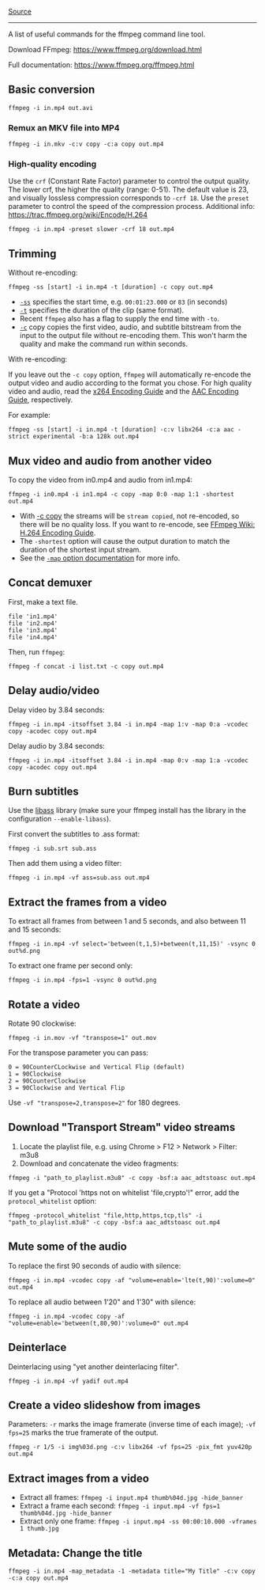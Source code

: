 [Source](https://gist.github.com/steven2358/ba153c642fe2bb1e47485962df07c730)

---

A list of useful commands for the ffmpeg command line tool.

Download FFmpeg: https://www.ffmpeg.org/download.html

Full documentation: https://www.ffmpeg.org/ffmpeg.html

## Basic conversion

````
ffmpeg -i in.mp4 out.avi
````

### Remux an MKV file into MP4

````
ffmpeg -i in.mkv -c:v copy -c:a copy out.mp4
````

### High-quality encoding

Use the `crf` (Constant Rate Factor) parameter to control the output quality. The lower crf, the higher the quality (range: 0-51). The default value is 23, and visually lossless compression corresponds to `-crf 18`. Use the `preset` parameter to control the speed of the compression process. Additional info: https://trac.ffmpeg.org/wiki/Encode/H.264

````
ffmpeg -i in.mp4 -preset slower -crf 18 out.mp4
````

## Trimming

Without re-encoding:
````
ffmpeg -ss [start] -i in.mp4 -t [duration] -c copy out.mp4
````
- [`-ss`](http://ffmpeg.org/ffmpeg-all.html#Main-options) specifies the start time, e.g. `00:01:23.000` or `83` (in seconds)
- [`-t`](http://ffmpeg.org/ffmpeg-all.html#Main-options) specifies the duration of the clip (same format).
- Recent `ffmpeg` also has a flag to supply the end time with `-to`.
- [`-c`](http://ffmpeg.org/ffmpeg-all.html#Main-options) copy copies the first video, audio, and subtitle bitstream from the input to the output file without re-encoding them. This won't harm the quality and make the command run within seconds.

With re-encoding:

If you leave out the `-c copy` option, `ffmpeg` will automatically re-encode the output video and audio according to the format you chose. For high quality video and audio, read the [x264 Encoding Guide](https://ffmpeg.org/trac/ffmpeg/wiki/x264EncodingGuide) and the [AAC Encoding Guide](http://ffmpeg.org/trac/ffmpeg/wiki/AACEncodingGuide), respectively.

For example:
````
ffmpeg -ss [start] -i in.mp4 -t [duration] -c:v libx264 -c:a aac -strict experimental -b:a 128k out.mp4
````

## Mux video and audio from another video

To copy the video from in0.mp4 and audio from in1.mp4:
````
ffmpeg -i in0.mp4 -i in1.mp4 -c copy -map 0:0 -map 1:1 -shortest out.mp4
````
- With [-c copy](http://ffmpeg.org/ffmpeg.html#Stream-copy) the streams will be `stream copied`, not re-encoded, so there will be no quality loss. If you want to re-encode, see [FFmpeg Wiki: H.264 Encoding Guide](https://trac.ffmpeg.org/wiki/Encode/H.264).
- The `-shortest` option will cause the output duration to match the duration of the shortest input stream.
- See the [`-map` option documentation](http://ffmpeg.org/ffmpeg.html#Advanced-options) for more info.


## Concat demuxer

First, make a text file.
````
file 'in1.mp4'
file 'in2.mp4'
file 'in3.mp4'
file 'in4.mp4'
````
Then, run `ffmpeg`:
````
ffmpeg -f concat -i list.txt -c copy out.mp4
````

## Delay audio/video

Delay video by 3.84 seconds:
````
ffmpeg -i in.mp4 -itsoffset 3.84 -i in.mp4 -map 1:v -map 0:a -vcodec copy -acodec copy out.mp4
````
Delay audio by 3.84 seconds:
````
ffmpeg -i in.mp4 -itsoffset 3.84 -i in.mp4 -map 0:v -map 1:a -vcodec copy -acodec copy out.mp4
````

## Burn subtitles

Use the [libass](http://ffmpeg.org/ffmpeg.html#ass) library (make sure your ffmpeg install has the library in the configuration `--enable-libass`).

First convert the subtitles to .ass format:
````
ffmpeg -i sub.srt sub.ass
````
Then add them using a video filter:

````
ffmpeg -i in.mp4 -vf ass=sub.ass out.mp4
````

## Extract the frames from a video

To extract all frames from between 1 and 5 seconds, and also between 11 and 15 seconds:

````
ffmpeg -i in.mp4 -vf select='between(t,1,5)+between(t,11,15)' -vsync 0 out%d.png
````

To extract one frame per second only:

````
ffmpeg -i in.mp4 -fps=1 -vsync 0 out%d.png
````

## Rotate a video

Rotate 90 clockwise:

````
ffmpeg -i in.mov -vf "transpose=1" out.mov
````

For the transpose parameter you can pass:

````
0 = 90CounterCLockwise and Vertical Flip (default)
1 = 90Clockwise
2 = 90CounterClockwise
3 = 90Clockwise and Vertical Flip
````

Use `-vf "transpose=2,transpose=2"` for 180 degrees.

## Download "Transport Stream" video streams

1. Locate the playlist file, e.g. using Chrome > F12 > Network > Filter: m3u8
2. Download and concatenate the video fragments:

````
ffmpeg -i "path_to_playlist.m3u8" -c copy -bsf:a aac_adtstoasc out.mp4
````

If you get a "Protocol 'https not on whitelist 'file,crypto'!" error, add the `protocol_whitelist` option:

````
ffmpeg -protocol_whitelist "file,http,https,tcp,tls" -i "path_to_playlist.m3u8" -c copy -bsf:a aac_adtstoasc out.mp4
````

## Mute some of the audio

To replace the first 90 seconds of audio with silence:

````
ffmpeg -i in.mp4 -vcodec copy -af "volume=enable='lte(t,90)':volume=0" out.mp4
````

To replace all audio between 1'20" and 1'30" with silence:

````
ffmpeg -i in.mp4 -vcodec copy -af "volume=enable='between(t,80,90)':volume=0" out.mp4
````

## Deinterlace

Deinterlacing using "yet another deinterlacing filter".

````
ffmpeg -i in.mp4 -vf yadif out.mp4
````

## Create a video slideshow from images

Parameters: `-r` marks the image framerate (inverse time of each image); `-vf fps=25` marks the true framerate of the output.

````
ffmpeg -r 1/5 -i img%03d.png -c:v libx264 -vf fps=25 -pix_fmt yuv420p out.mp4
````

## Extract images from a video

- Extract all frames: `ffmpeg -i input.mp4 thumb%04d.jpg -hide_banner`
- Extract a frame each second: `ffmpeg -i input.mp4 -vf fps=1 thumb%04d.jpg -hide_banner`
- Extract only one frame: `ffmpeg -i input.mp4 -ss 00:00:10.000 -vframes 1 thumb.jpg`

## Metadata: Change the title

````
ffmpeg -i in.mp4 -map_metadata -1 -metadata title="My Title" -c:v copy -c:a copy out.mp4
````
